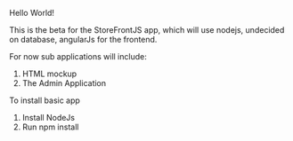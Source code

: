 Hello World!

This is the beta for the StoreFrontJS app, which will use nodejs, undecided on database, angularJs for the frontend.

For now sub applications will include:

1. HTML mockup
2. The Admin Application

To install basic app

1. Install NodeJs
2. Run npm install

